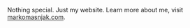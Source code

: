 Nothing special. Just my website. Learn more about me, visit [markomasnjak.com](http://markomasnjak.com).